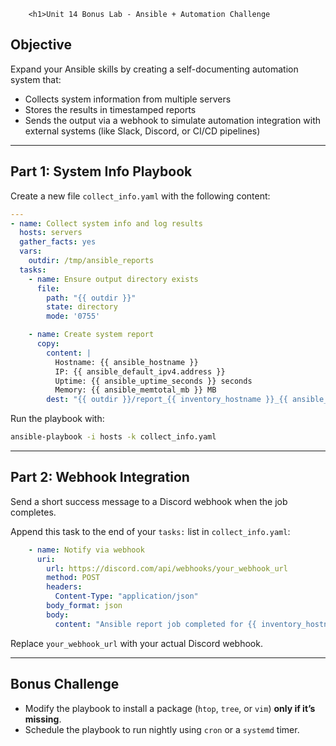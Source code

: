        <h1>Unit 14 Bonus Lab - Ansible + Automation Challenge
</div>

## Objective
Expand your Ansible skills by creating a self-documenting automation system that:
- Collects system information from multiple servers
- Stores the results in timestamped reports
- Sends the output via a webhook to simulate automation integration with external systems (like Slack, Discord, or CI/CD pipelines)

---

## Part 1: System Info Playbook

Create a new file `collect_info.yaml` with the following content:

```yaml
---
- name: Collect system info and log results
  hosts: servers
  gather_facts: yes
  vars:
    outdir: /tmp/ansible_reports
  tasks:
    - name: Ensure output directory exists
      file:
        path: "{{ outdir }}"
        state: directory
        mode: '0755'

    - name: Create system report
      copy:
        content: |
          Hostname: {{ ansible_hostname }}
          IP: {{ ansible_default_ipv4.address }}
          Uptime: {{ ansible_uptime_seconds }} seconds
          Memory: {{ ansible_memtotal_mb }} MB
        dest: "{{ outdir }}/report_{{ inventory_hostname }}_{{ ansible_date_time.iso8601_basic_short }}.txt"
```

Run the playbook with:

```bash
ansible-playbook -i hosts -k collect_info.yaml
```

---

## Part 2: Webhook Integration

Send a short success message to a Discord webhook when the job completes.

Append this task to the end of your `tasks:` list in `collect_info.yaml`:

```yaml
    - name: Notify via webhook
      uri:
        url: https://discord.com/api/webhooks/your_webhook_url
        method: POST
        headers:
          Content-Type: "application/json"
        body_format: json
        body:
          content: "Ansible report job completed for {{ inventory_hostname }} at {{ ansible_date_time.iso8601 }}"
```

Replace `your_webhook_url` with your actual Discord webhook.

---

## Bonus Challenge

- Modify the playbook to install a package (`htop`, `tree`, or `vim`) **only if it’s missing**.
- Schedule the playbook to run nightly using `cron` or a `systemd` timer.
